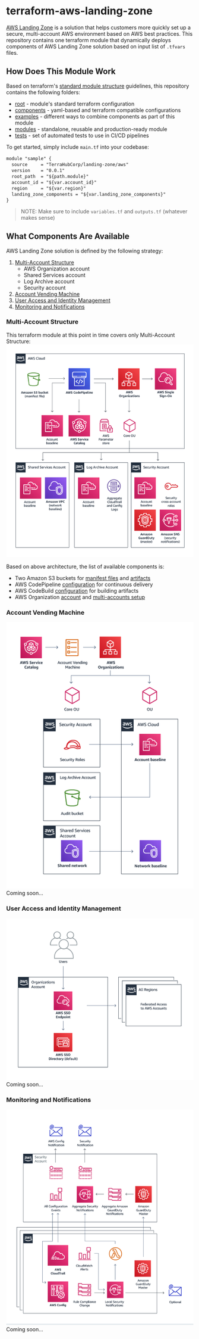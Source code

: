 # terraform-aws-landing-zone
[AWS Landing Zone](https://aws.amazon.com/solutions/aws-landing-zone/) is
a solution that helps customers more quickly set up a secure, multi-account
AWS environment based on AWS best practices. This repository contains one
terraform module that dynamically deploys components of AWS Landing Zone
solution based on input list of `.tfvars` files.


## How Does This Module Work
Based on terraform's [standard module structure](
https://www.terraform.io/docs/modules/index.html#standard-module-structure)
guidelines, this repository contains the following folders:
* [root](tree/master) - module's standard terraform configuration
* [components](tree/master/components) - yaml-based and terraform compatible configurations
* [examples](tree/master/examples) - different ways to combine components as part of this module
* [modules](tree/master/modules) - standalone, reusable and production-ready module
* [tests](tree/master/tests) - set of automated tests to use in CI/CD pipelines

To get started, simply include `main.tf` into your codebase:
```hcl
module "sample" {
  source     = "TerraHubCorp/landing-zone/aws"
  version    = "0.0.1"
  root_path  = "${path.module}"
  account_id = "${var.account_id}"
  region     = "${var.region}"
  landing_zone_components = "${var.landing_zone_components}"
}
```
> NOTE: Make sure to include `variables.tf` and `outputs.tf` (whatever makes sense)


## What Components Are Available
AWS Landing Zone solution is defined by the following strategy:
1. [Multi-Account Structure](#multi-account-structure)
   * AWS Organization account
   * Shared Services account
   * Log Archive account
   * Security account
2. [Account Vending Machine](#account-vending-machine)
3. [User Access and Identity Management](#user-access-and-identity-management)
4. [Monitoring and Notifications](#monitoring-and-notifications)

### Multi-Account Structure
This terraform module at this point in time covers only Multi-Account Structure:
![AWS Landing Zone Architecture](docs/aws-landing-zone-architecture.png)

Based on above architecture, the list of available components is:
* Two Amazon S3 buckets for [manifest files](components/landing_zone_pipeline_s3_bucket/.terrahub.yml#L12) and [artifacts](components/landing_zone_pipeline_artifact_s3_bucket/.terrahub.yml#L12)
* AWS CodePipeline [configuration](components/landing_zone_code_pipeline/.terrahub.yml#L39) for continuous delivery
* AWS CodeBuild [configuration](components/landing_zone_code_build/.terrahub.yml#L26) for building artifacts
* AWS Organization [account](components/landing_zone_organization/.terrahub.yml#L11) and [multi-accounts setup](components/landing_zone_organization_accounts/.terrahub.yml#L21)

### Account Vending Machine
![AWS Landing Zone Architecture](docs/aws-landing-zone-account-vending-machine.png)
Coming soon...

### User Access and Identity Management
![AWS Landing Zone Architecture](docs/aws-landing-zone-user-access.png)
Coming soon...

### Monitoring and Notifications
![AWS Landing Zone Architecture](docs/aws-landing-zone-notifications.png)
Coming soon...
